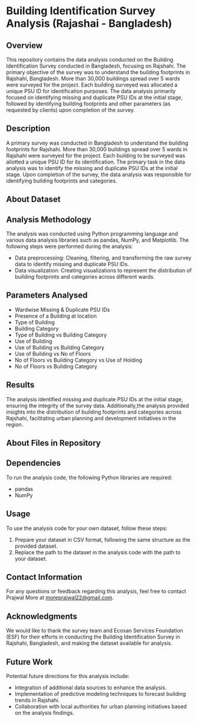 # Building Identification Survey Analysis (Rajashai - Bangladesh)

## Overview
This repository contains the data analysis conducted on the Building Identification Survey conducted in Bangladesh, focusing on Rajshahi. The primary objective of the survey was to understand the building footprints in Rajshahi, Bangladesh. More than 30,000 buildings spread over 5 wards were surveyed for the project. Each building surveyed was allocated a unique PSU ID for identification purposes. The data analysis primarily focused on identifying missing and duplicate PSU IDs at the initial stage, followed by identifying building footprints and other parameters (as requested by clients) upon completion of the survey.

## Description
A primary survey was conducted in Bangladesh to understand the building footprints for Rajshahi. More than 30,000 buildings spread over 5 wards in Rajshahi were surveyed for the project. Each building to be surveyed was allotted a unique PSU ID for its identification. The primary task in the data analysis was to identify the missing and duplicate PSU IDs at the initial stage. Upon completion of the survey, the data analysis was responsible for identifying building footprints and categories.

## About Dataset

## Analysis Methodology
The analysis was conducted using Python programming language and various data analysis libraries such as pandas, NumPy, and Matplotlib. The following steps were performed during the analysis:
- Data preprocessing: Cleaning, filtering, and transforming the raw survey data to identify missing and duplicate PSU IDs.
- Data visualization: Creating visualizations to represent the distribution of building footprints and categories across different wards.

## Parameters Analysed
- Wardwise Missing & Duplicate PSU IDs
- Presence of a Building at location
- Type of Building
- Building Category
- Type of Building vs Building Category
- Use of Building
- Use of Building vs Building Category
- Use of Building vs No of Floors
- No of Floors vs Building Category vs Use of Holding
- No of Floors vs Building Category

## Results
The analysis identified missing and duplicate PSU IDs at the initial stage, ensuring the integrity of the survey data. Additionally,the analysis provided insights into the distribution of building footprints and categories across Rajshahi, facilitating urban planning and development initiatives in the region.

## About Files in Repository


## Dependencies
To run the analysis code, the following Python libraries are required:
- pandas
- NumPy

## Usage
To use the analysis code for your own dataset, follow these steps:
1. Prepare your dataset in CSV format, following the same structure as the provided dataset.
2. Replace the path to the dataset in the analysis code with the path to your dataset.

## Contact Information
For any questions or feedback regarding this analysis, feel free to contact Prajwal More at moreprajwal22@gmail.com.

## Acknowledgments
We would like to thank the survey team and Ecosan Services Foundation (ESF) for their efforts in conducting the Building Identification Survey in Rajshahi, Bangladesh, and making the dataset available for analysis.

## Future Work
Potential future directions for this analysis include:
- Integration of additional data sources to enhance the analysis.
- Implementation of predictive modeling techniques to forecast building trends in Rajshahi.
- Collaboration with local authorities for urban planning initiatives based on the analysis findings.
